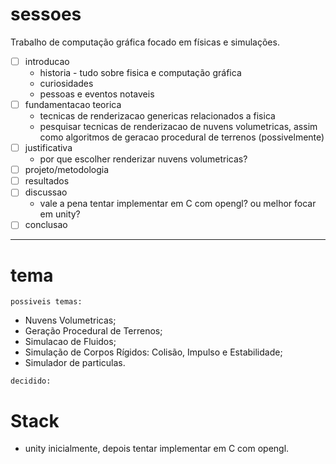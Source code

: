 # sessoes 

Trabalho de computação gráfica focado em físicas e simulações.
- [ ] introducao
    - historia - tudo sobre fisica e computação gráfica
    - curiosidades 
    - pessoas e eventos notaveis
- [ ] fundamentacao teorica
    - tecnicas de renderizacao genericas relacionados a fisica
    - pesquisar tecnicas de renderizacao de nuvens volumetricas, assim como algoritmos de geracao procedural de terrenos (possivelmente)
- [ ] justificativa
    - por que escolher renderizar nuvens volumetricas?
- [ ] projeto/metodologia
- [ ] resultados
- [ ] discussao
    - vale a pena tentar implementar em C com opengl? ou melhor focar em unity?
- [ ] conclusao

---

# tema

`possiveis temas:`  
- Nuvens Volumetricas;
- Geração Procedural de Terrenos;
- Simulacao de Fluidos;
- Simulação de Corpos Rígidos: Colisão, Impulso e Estabilidade;
- Simulador de particulas.

`decidido:` 

# Stack
- unity inicialmente, depois tentar implementar em C com opengl.
